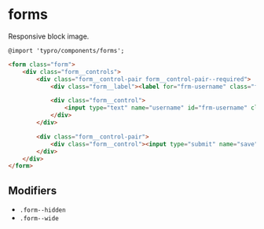 # forms

Responsive block image.

```less
@import 'typro/components/forms';
```

```html
<form class="form">
	<div class="form__controls">
		<div class="form__control-pair form__control-pair--required">
			<div class="form__label"><label for="frm-username" class="form__control--required">User Name</label></div>

			<div class="form__control">
				<input type="text" name="username" id="frm-username" class="form__control--text">
			</div>
		</div>

		<div class="form__control-pair">
			<div class="form__control"><input type="submit" name="save" value="Save" class="button"></div>
		</div>
	</div>
</form>
```


## Modifiers

* `.form--hidden`
* `.form--wide`
